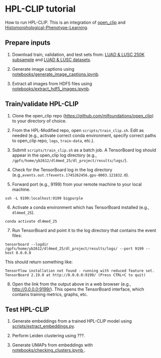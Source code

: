 # HPL-CLIP tutorial

How to run HPL-CLIP. This is an integration of [open_clip](https://github.com/mlfoundations/open_clip) and [Histomorphological-Phenotype-Learning](https://github.com/AdalbertoCq/Histomorphological-Phenotype-Learning).

## Prepare inputs

1. Download train, validation, and test sets from: [LUAD & LUSC 250K subsample](https://drive.google.com/drive/folders/1FuPkMnv6CiDe26doUXfEfQEWShgbmp9P) and [LUAD & LUSC datasets](https://drive.google.com/drive/folders/18skVh8Vk6zoxG3Se5Vlb7a3EKP2xHXXd).

2. Generate image captions using [notebooks/generate_image_captions.ipynb](https://github.com/yumibriones/HPL-Modified/blob/main/notebooks/generate_image_captions.ipynb).

3. Extract all images from HDF5 files using [notebooks/extract_hdf5_images.ipynb]().

## Train/validate HPL-CLIP

1. Clone the open_clip repo (https://github.com/mlfoundations/open_clip) to your directory of choice.

2. From the HPL-Modified repo, open `scripts/train_clip.sh`. Edit as needed (e.g., activate correct conda environment, specify correct paths to open_clip repo, `logs`, `train-data`, etc.).

3. Submit `scripts/train_clip.sh` as a batch job. A TensorBoard log should appear in the open_clip log directory (e.g., `/gpfs/home/yb2612/dl4med_25/dl_project/results/logs/`).

4. Check for the TensorBoard log in the log directory (e.g.,`events.out.tfevents.1745262456.gpu-0003.121832.0`).

5. Forward port (e.g., 9199) from your remote machine to your local machine.

```
ssh -L 9199:localhost:9199 bigpurple
```

6. Activate a conda environment which has TensorBoard installed (e.g., `dl4med_25`).

```
conda activate dl4med_25
```

7. Run TensorBoard and point it to the log directory that contains the event files:

```
tensorboard --logdir /gpfs/home/yb2612/dl4med_25/dl_project/results/logs/ --port 9199 --host 0.0.0.0
```

This should return something like:

```
TensorFlow installation not found - running with reduced feature set.
TensorBoard 2.19.0 at http://0.0.0.0:9199/ (Press CTRL+C to quit)
```

8. Open the link from the output above in a web browser (e.g., http://0.0.0.0:9199/). This opens the TensorBoard interface, which contains training metrics, graphs, etc.

## Test HPL-CLIP

1. Generate embeddings from a trained HPL-CLIP model using [scripts/extract_embeddings.py](https://github.com/yumibriones/HPL-Modified/blob/main/scripts/extract_embeddings.py).

2. Perform Leiden clustering using ???.

3. Generate UMAPs from embeddings with [notebooks/checking_clusters.ipynb
](https://github.com/yumibriones/HPL-Modified/tree/main/notebooks).
